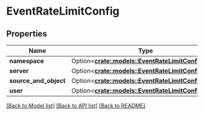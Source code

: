 # EventRateLimitConfig

## Properties

Name | Type | Description | Notes
------------ | ------------- | ------------- | -------------
**namespace** | Option<[**crate::models::EventRateLimitConfigItem**](EventRateLimitConfigItem.md)> |  | [optional]
**server** | Option<[**crate::models::EventRateLimitConfigItem**](EventRateLimitConfigItem.md)> |  | [optional]
**source_and_object** | Option<[**crate::models::EventRateLimitConfigItem**](EventRateLimitConfigItem.md)> |  | [optional]
**user** | Option<[**crate::models::EventRateLimitConfigItem**](EventRateLimitConfigItem.md)> |  | [optional]

[[Back to Model list]](../README.md#documentation-for-models) [[Back to API list]](../README.md#documentation-for-api-endpoints) [[Back to README]](../README.md)


